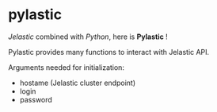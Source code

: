 # pylastic

*Jelastic* combined with *Python*, here is **Pylastic** !

Pylastic provides many functions to interact with Jelastic API.

Arguments needed for initialization:

* hostame (Jelastic cluster endpoint)
* login
* password
